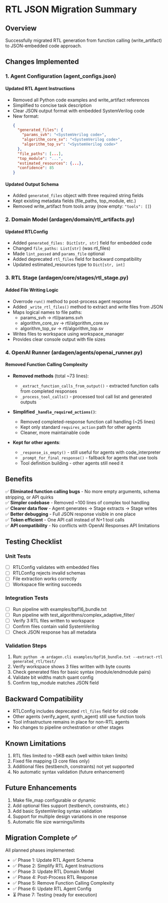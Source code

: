 # RTL JSON Migration Summary

## Overview
Successfully migrated RTL generation from function calling (write_artifact) to JSON-embedded code approach.

## Changes Implemented

### 1. Agent Configuration (agent_configs.json)

#### Updated RTL Agent Instructions
- Removed all Python code examples and write_artifact references
- Simplified to concise task description
- Clear JSON output format with embedded SystemVerilog code
- New format:
  ```json
  {
    "generated_files": {
      "params_svh": "<SystemVerilog code>",
      "algorithm_core_sv": "<SystemVerilog code>",
      "algorithm_top_sv": "<SystemVerilog code>"
    },
    "file_paths": [...],
    "top_module": "...",
    "estimated_resources": {...},
    "confidence": 85
  }
  ```

#### Updated Output Schema
- Added `generated_files` object with three required string fields
- Kept existing metadata fields (file_paths, top_module, etc.)
- Removed write_artifact from tools array (now empty: `"tools": []`)

### 2. Domain Model (ardagen/domain/rtl_artifacts.py)

#### Updated RTLConfig
- Added `generated_files: Dict[str, str]` field for embedded code
- Changed `file_paths: List[str]` (was rtl_files)
- Made `lint_passed` and `params_file` optional
- Added deprecated `rtl_files` field for backward compatibility
- Updated estimated_resources type to `Dict[str, int]`

### 3. RTL Stage (ardagen/core/stages/rtl_stage.py)

#### Added File Writing Logic
- Overrode `run()` method to post-process agent response
- Added `_write_rtl_files()` method to extract and write files from JSON
- Maps logical names to file paths:
  - params_svh → rtl/params.svh
  - algorithm_core_sv → rtl/algorithm_core.sv
  - algorithm_top_sv → rtl/algorithm_top.sv
- Writes files to workspace using workspace_manager
- Provides clear console output with file sizes

### 4. OpenAI Runner (ardagen/agents/openai_runner.py)

#### Removed Function Calling Complexity
- **Removed methods** (total ~73 lines):
  - `_extract_function_calls_from_output()` - extracted function calls from completed responses
  - `_process_tool_calls()` - processed tool call list and generated outputs
  
- **Simplified `_handle_required_actions()`**:
  - Removed completed-response function call handling (~25 lines)
  - Kept only standard `requires_action` path for other agents
  - Cleaner, more maintainable code

- **Kept for other agents**:
  - `_response_is_empty()` - still useful for agents with code_interpreter
  - `_prompt_for_final_response()` - fallback for agents that use tools
  - Tool definition building - other agents still need it

## Benefits

✅ **Eliminated function calling bugs** - No more empty arguments, schema stripping, or API quirks  
✅ **Simpler codebase** - Removed ~100 lines of complex tool handling  
✅ **Clearer data flow** - Agent generates → Stage extracts → Stage writes  
✅ **Better debugging** - Full JSON response visible in one place  
✅ **Token efficient** - One API call instead of N+1 tool calls  
✅ **API compatibility** - No conflicts with OpenAI Responses API limitations

## Testing Checklist

### Unit Tests
- [ ] RTLConfig validates with embedded files
- [ ] RTLConfig rejects invalid schemas
- [ ] File extraction works correctly
- [ ] Workspace file writing succeeds

### Integration Tests
- [ ] Run pipeline with examples/bpf16_bundle.txt
- [ ] Run pipeline with test_algorithms/complex_adaptive_filter/
- [ ] Verify 3 RTL files written to workspace
- [ ] Confirm files contain valid SystemVerilog
- [ ] Check JSON response has all metadata

### Validation Steps
1. Run: `python -m ardagen.cli examples/bpf16_bundle.txt --extract-rtl generated_rtl/test/`
2. Verify workspace shows 3 files written with byte counts
3. Check generated files for basic syntax (module/endmodule pairs)
4. Validate bit widths match quant config
5. Confirm top_module matches JSON field

## Backward Compatibility

- RTLConfig includes deprecated `rtl_files` field for old code
- Other agents (verify_agent, synth_agent) still use function tools
- Tool infrastructure remains in place for non-RTL agents
- No changes to pipeline orchestration or other stages

## Known Limitations

1. RTL files limited to ~5KB each (well within token limits)
2. Fixed file mapping (3 core files only)
3. Additional files (testbench, constraints) not yet supported
4. No automatic syntax validation (future enhancement)

## Future Enhancements

1. Make file_map configurable or dynamic
2. Add optional files support (testbench, constraints, etc.)
3. Add basic SystemVerilog syntax validation
4. Support for multiple design variations in one response
5. Automatic file size warnings/limits

## Migration Complete ✅

All planned phases implemented:
- ✅ Phase 1: Update RTL Agent Schema
- ✅ Phase 2: Simplify RTL Agent Instructions  
- ✅ Phase 3: Update RTL Domain Model
- ✅ Phase 4: Post-Process RTL Response
- ✅ Phase 5: Remove Function Calling Complexity
- ✅ Phase 6: Update RTL Agent Config
- ⏳ Phase 7: Testing (ready for execution)


